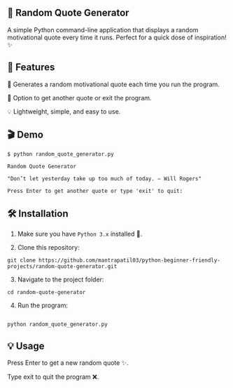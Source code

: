 ## 🌟 Random Quote Generator

A simple Python command-line application that displays a random motivational quote every time it runs. Perfect for a quick dose of inspiration! ✨

## 🚀 Features

📝 Generates a random motivational quote each time you run the program.

🔄 Option to get another quote or exit the program.

💡 Lightweight, simple, and easy to use.


## 🎬 Demo
```
$ python random_quote_generator.py

Random Quote Generator

"Don’t let yesterday take up too much of today. – Will Rogers"

Press Enter to get another quote or type 'exit' to quit:
```
## 🛠 Installation

1. Make sure you have `Python 3.x` installed 🐍.


2. Clone this repository:


```
git clone https://github.com/mantrapatil03/python-beginner-friendly-projects/random-quote-generator.git
```

3. Navigate to the project folder:


```
cd random-quote-generator
```
4. Run the program:

```

python random_quote_generator.py
```
## 💡 Usage

Press Enter to get a new random quote ✨.

Type exit to quit the program ❌.


